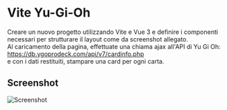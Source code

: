 # Vite Yu-Gi-Oh

Creare un nuovo progetto utilizzando Vite e Vue 3 e definire i componenti necessari per strutturare il layout come da screenshot allegato.<br>
Al caricamento della pagina, effettuate una chiama ajax all'API di Yu Gi Oh:<br> https://db.ygoprodeck.com/api/v7/cardinfo.php<br>
e con i dati restituiti, stampare una card per ogni carta.

## Screenshot
![Screenshot](https://github.com/MatteoSanson/vite-yu-gi-oh/assets/128544980/9ea6f0f2-2636-4b5f-8840-b65d1be3c85a)